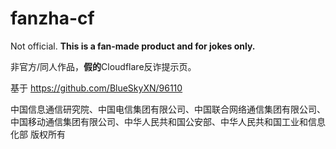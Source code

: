 # fanzha-cf
Not official. **This is a fan-made product and for jokes only.**

非官方/同人作品，**假的**Cloudflare反诈提示页。

基于 https://github.com/BlueSkyXN/96110

中国信息通信研究院、中国电信集团有限公司、中国联合网络通信集团有限公司、中国移动通信集团有限公司、中华人民共和国公安部、中华人民共和国工业和信息化部 版权所有
